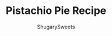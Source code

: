 ---
layout: ../../layouts/MarkdownPostLayout.astro
title: Pistachio Pie Recipe
author: ShugarySweets
pubDate: 2019-04-10
description: "Deliciously easy No Bake Pistachio Pie recipe is filled with cream cheese, pineapple, and marshmallows in a graham cracker crust! Youll love this sweet treat at your next potluck or holiday party."
image_url: https://www.shugarysweets.com/wp-content/uploads/2019/04/pistachio-pie-facebook.jpg
tags: ["Pies and Tarts","American"]
calories: 298
protein: 3
carbohydrates: 24
fats: 22
fiber: 1
ingredients: ["2 prepared graham cracker crusts","1 1/2 cups heavy whipping cream","8 ounce cream cheese, softened","1 package (3.4 ounce) Instant Pistachio Pudding Mix","1 can (20 ounce) crushed pineapple, do not drain","1 1/2 cups mini marshmallows","1/2 cup heavy whipping cream","2 Tablespoons powdered sugar","maraschino cherries, optional"]
serves: 16
time: "15 minutes"
prepTime: "15 minutes"
instructions: ["Start by making two graham cracker crusts, or do what I did and purchase them already made.","Normally I would make my own using THIS recipe, however, with holiday chaos I chose to purchase the already made crusts.","If making your own, pulse 18 full size graham crackers with 1/2 cup granulated sugar in a food processor until fine crumbs. Add melted butter and stir with a fork.","Press crumbs into the bottom of two pie plates, using the back of your hand or bottom of a cup to press firmly. Set aside.","For the filling, I used homemade whipped cream instead of Cool Whip. I have nothing against using Whipped Topping, but I forgot to buy it when I was setting out to make this recipe for the blog.","Plus, so many of you ask me anyway if you can use homemade whipped cream. ","In a large mixing bowl, beat heavy whipping cream until stiff peaks form. This will take several minutes. Set aside.","In mixing bowl, combine softened cream cheese with pistachio pudding mix. Beat until light and fluffy. Add in crushed pineapples. Do not drain.","Mix until combined. Fold in marshmallow and homemade whipped cream until blended.","Spoon into pie crust and chill for several hours or overnight. ","When ready to serve, make homemade sweetened whipped cream by beating 1/2 cup heavy cream in mixing bowl until stiff peaks form. Beat in powdered sugar. Pipe onto pie or spread thin layer over top. Add some cherries. You can even add chopped pistachios if you'd like.","Keep refrigerated until ready to use, store covered."]
nutrition: ["298 calories","24 grams carbohydrates","48 milligrams cholesterol","22 grams fat","1 grams fiber","3 grams protein","11 grams saturated fat","174 milligrams sodium","11 grams sugar","0 grams trans fat","9 grams unsaturated fat"]
---